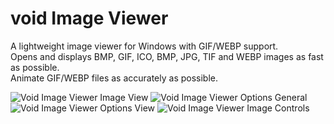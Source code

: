 # void Image Viewer
A lightweight image viewer for Windows with GIF/WEBP support.  
Opens and displays BMP, GIF, ICO, BMP, JPG, TIF and WEBP images as fast as possible.  
Animate GIF/WEBP files as accurately as possible.  

![Void Image Viewer Image View](https://www.voidtools.com/voidImageViewer.Image.View10.gif)
![Void Image Viewer Options General](https://www.voidtools.com/voidImageViewer.Options.General10.png)
![Void Image Viewer Options View](https://www.voidtools.com/voidImageViewer.Options.View10.png)
![Void Image Viewer Image Controls](https://www.voidtools.com/voidImageViewer.Options.Controls10.png)

